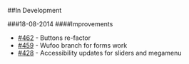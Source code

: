 ##In Development


###18-08-2014
####Improvements
 - [#462](https://github.com/artslondon/site/pull/462) - Buttons re-factor
 - [#459](https://github.com/artslondon/site/pull/459) - Wufoo branch for forms work
 - [#428](https://github.com/artslondon/site/pull/428) - Accessibility updates for sliders and megamenu

